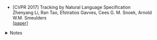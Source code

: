 + [CVPR 2017] Tracking by Natural Language Specification  
Zhenyang Li, Ran Tao, Efstratios Gavves, Cees G. M. Snoek, Arnold W.M. Smeulders   
[[paper](https://openaccess.thecvf.com/content_cvpr_2017/papers/Li_Tracking_by_Natural_CVPR_2017_paper.pdf)]
 <details>
    <summary>Notes</summary>
     <img src="imgs/det/DINO.png" width = "455" height = "241" alt="DINO" align=center />  
    - Motivation:
         - Inspired by recent progress in object retrieval, some researchers present a recurrent neural network able to localize an object in an image by means of a natural language query only, either returning a bounding box or a free-form segment.

    - Key points:
         - In the first query frame (t = 0), all three models rely on the Lingual Specification Network to identify the target. An LSTM scans the text query and feeds a dynamic filter generation layer that produces novel visual filters to convolve the frame’s feature map. In the following frames:
              -  1) Model I tracks the target by lingual specification only, independently applying the Lingual Specification Network on all frames. 
              -  2) Model II takes the visual patch corresponding to the target identified from the first frame as input to the Visual Specification Network, which employs a CNN to dynamically generate the visual filters and convolves an input frame with the filters. 
              -  3) Model III relies jointly on the lingual and visual specification. The visual specification utilizes the Visual Specification Network, while the lingual specification utilizes the Lingual Specification Attention Network, including an attention model that selectively focuses on parts of the lingual description.

    - Performance:
         - 63.2 AP on COCO val2017 with a SiwnL backbone
         - 63.3 AP on test-dev
    </details>

+ [ECCV 2022] Joint Feature Learning and Relation Modeling for Tracking: A One-Stream Framework    
Botao Ye, Hong Chang, Bingpeng Ma, Shiguang Shan  
[[paper](https://arxiv.org/pdf/2203.11991.pdf)]


+ Siamese Natural Language Tracker: Tracking by Natural Language Descriptions with Siamese Trackers CVPR 2021  
Qi Feng, Vitaly Ablavsky, Qinxun Bai, Stan Sclaroff  
[[paper](https://arxiv.org/pdf/1912.02048.pdf)]  [[code](https://github.com/fredfung007/snlt)]

+ Towards More Flexible and Accurate Object Tracking with Natural Language: Algorithms and Benchmark  CVPR2021  
Xiao Wang, Xiujun Shu, Zhipeng Zhang, Bo Jiang, Yaowei Wang, Yonghong Tian, Feng Wu  
[[paper](https://arxiv.org/pdf/2103.16746.pdf)]  [[code](https://github.com/DomainGreen/Tracking-papers/blob/main)]
